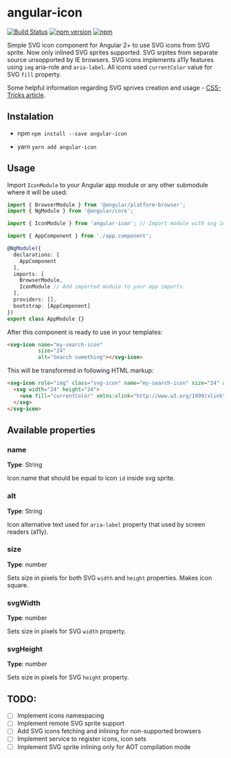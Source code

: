 # angular-icon

[![Build Status](https://travis-ci.org/vitaliy-bobrov/angular-icon.svg?branch=master)](https://travis-ci.org/vitaliy-bobrov/angular-icon)
[![npm version](https://badge.fury.io/js/angular-icon.svg)](https://badge.fury.io/js/angular-icon)
[![npm](https://img.shields.io/npm/dt/angular-icon.svg)](https://github.com/vitaliy-bobrov/angular-icon)

Simple SVG icon component for Angular 2+ to use SVG icons from SVG sprite.
Now only inlined SVG sprites supported. SVG srpites from separate source unsopported by IE browsers.
SVG icons implements a11y features using `img` aria-role and `aria-label`.
All icons used `currentColor` value for SVG `fill` property.

Some helpful information regarding SVG sprives creation and usage - [CSS-Tricks article](https://css-tricks.com/svg-sprites-use-better-icon-fonts/).

## Instalation

* npm
`npm install --save angular-icon`

* yarn
`yarn add angular-icon`

## Usage

Import `IconModule` to your Angular app module or any other submodule where it will be used:
```ts
import { BrowserModule } from '@angular/platform-browser';
import { NgModule } from '@angular/core';

import { IconModule } from 'angular-icon'; // Import module with svg icon component declaration.

import { AppComponent } from './app.component';

@NgModule({
  declarations: [
    AppComponent
  ],
  imports: [
    BrowserModule,
    IconModule // Add imported module to your app imports.
  ],
  providers: [],
  bootstrap: [AppComponent]
})
export class AppModule {}
```

After this component is ready to use in your templates:

```html
<svg-icon name="my-search-icon"
          size="24"
          alt="Search something"></svg-icon>
```

This will be transformed in following HTML markup:

```html
<svg-icon role="img" class="svg-icon" name="my-search-icon" size="24" aria-label="Search something" >
  <svg width="24" height="24">
    <use fill="currentColor" xmlns:xlink="http://www.w3.org/1999/xlink" xlink:href="#ico"></use>
  </svg>
</svg-icon>
```

## Available properties

### name

**Type**: String

Icon name that should be equal to icon `id` inside svg sprite.

### alt

**Type**: String

Icon alternative text used for `aria-label` property that used by screen readers (a11y).

### size

**Type**: number

Sets size in pixels for both SVG `width` and `height` properties. Makes icon square.

### svgWidth

**Type**: number

Sets size in pixels for SVG `width` property.

### svgHeight

**Type**: number

Sets size in pixels for SVG `height` property.

## TODO:
- [ ] Implement icons namespacing
- [ ] Implement remote SVG sprite support
- [ ] Add SVG icons fetching and inlining for non-supported browsers
- [ ] Implement service to register icons, icon sets
- [ ] Implement SVG sprite inlining only for AOT compilation mode

